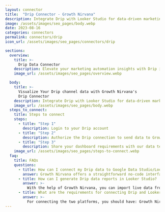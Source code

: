 ```yaml
---
layout: connector
title:  "Drip Connector - Growth Nirvana"
description: Integrate Drip with Looker Studio for data-driven marketing automation analytics that guide your growth strategies.
image: /assets/images/seo_pages/body.webp
date: 2023-08-16
categories: connectors
permalink: connectors/drip
icon_url: /assets/images/seo_pages/connectors/drip

sections:
  overview:
    title: >-
      Drip Data Connector
    description: Elevate your marketing automation insights with Drip integration. Seamlessly merge email engagement data from Drip with Looker Studio's analytical capabilities, unlocking insights that power email strategies, customer experiences, and campaign performance.
    image_url: /assets/images/seo_pages/overview.webp

  body:
    title: >-
      Visualize Your Drip channel data with Growth Nirvana's
      Drip Connector
    description: Integrate Drip with Looker Studio for data-driven marketing automation analytics that guide your growth strategies.
    image_url: /assets/images/seo_pages/body.webp
  steps_to_connect:
    title: Steps to connect
    steps:
      - title: "Step 1"
        description: Login to your Drip account
      - title: "Step 2"
        description: Authorize the Drip connection to send data to Growth Nirvana
      - title: "Step 3"
        description: Share your dashboard requirements with our data team. We will build the report for you.
    image_url: /assets/images/seo_pages/steps-to-connect.webp
  faq:
    title: FAQs
    questions:
      - title: How can I connect my Drip data to Google Data Studio/Looker Studio?
        answer: Growth Nirvana offers a straightforward no-code interface to connect to Drip data sources.
      - title: How can I generate Drip data reports in Looker Studio?
        answer: >-
          With the help of Growth Nirvana, you can import live data from Drip into Looker Studio. These data can be viewed in charts, tables, and dashboards to generate branded reports that can be shared instantly.
      - title: What are the requirements for connecting Drip and Looker Studio?
        answer: >-
          For connecting the two platforms, you should have: Growth Nirvana Account and Drip Ads Account
---
```


